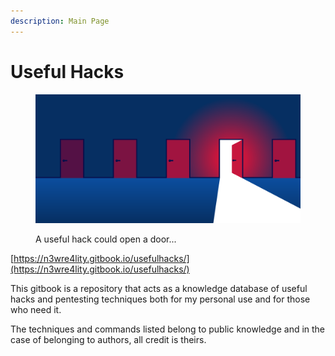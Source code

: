 ```yaml
---
description: Main Page
---
```


# Useful Hacks

<figure><img src=".gitbook/assets/hallway-2-2.png" alt=""><figcaption><p>A useful hack could open a door...</p></figcaption></figure>

[https://n3wre4lity.gitbook.io/usefulhacks/](https://n3wre4lity.gitbook.io/usefulhacks/)

This gitbook is a repository that acts as a knowledge database of useful hacks and pentesting techniques both for my personal use and for those who need it.

The techniques and commands listed belong to public knowledge and in the case of belonging to authors, all credit is theirs.

